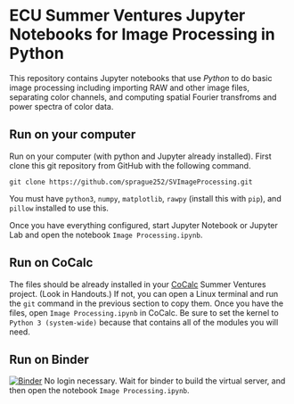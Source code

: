 # ECU Summer Ventures Jupyter Notebooks for Image Processing in Python

This repository contains Jupyter notebooks that use *Python* to do basic image processing including importing RAW and other image files, separating color channels, and computing spatial Fourier transfroms and power spectra of color data.

## Run on your computer

Run on your computer (with python and Jupyter already installed). First clone this git repository from GitHub with the following command.
```
git clone https://github.com/sprague252/SVImageProcessing.git
```
You must have `python3`, `numpy`, `matplotlib`, `rawpy` (install this with `pip`), and `pillow` installed to use this. 

Once you have everything configured, start Jupyter Notebook or Jupyter Lab and open the notebook `Image Processing.ipynb`. 

## Run on CoCalc

The files should be already installed in your [CoCalc](https://cocalc.com) Summer Ventures project. (Look in Handouts.) If not, you can open a Linux terminal and run the `git` command in the previous section to copy them. Once you have the files, open `Image Processing.ipynb` in CoCalc. Be sure to set the kernel to `Python 3 (system-wide)` because that contains all of the modules you will need.

## Run on Binder

[![Binder](https://mybinder.org/badge_logo.svg)](https://mybinder.org/v2/gh/sprague252/SVImageProcessing/master) No login necessary. Wait for binder to build the virtual server, and then open the notebook `Image Processing.ipynb`.